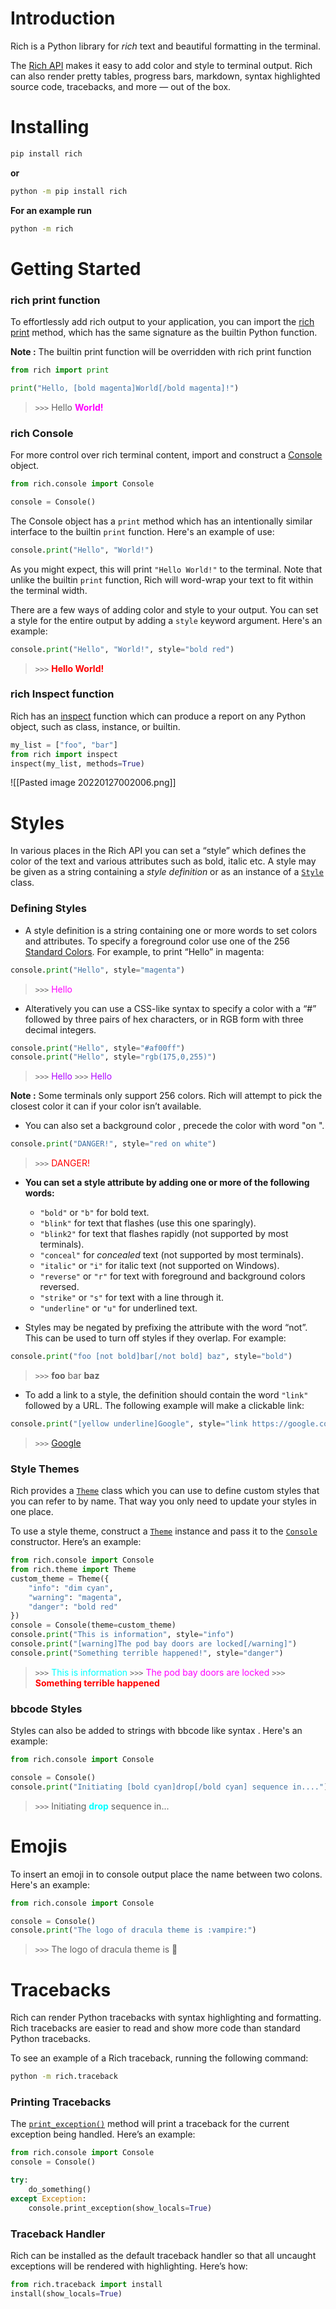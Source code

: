 # Introduction 
Rich is a Python library for _rich_ text and beautiful formatting in the terminal.

The [Rich API](https://rich.readthedocs.io/en/latest/) makes it easy to add color and style to terminal output. Rich can also render pretty tables, progress bars, markdown, syntax highlighted source code, tracebacks, and more — out of the box.

# Installing 
```bash
pip install rich
```
**or**
```bash
python -m pip install rich
```

**For an example run**
```bash
python -m rich
```

# Getting Started
###  rich print function 
To effortlessly add rich output to your application, you can import the [rich print](https://rich.readthedocs.io/en/latest/introduction.html#quick-start) method, which has the same signature as the builtin Python function.

**Note :** The builtin print function will be overridden with rich print function
```python 
from rich import print

print("Hello, [bold magenta]World[/bold magenta]!")
```
>  `>>>`  Hello <font color="magenta"  style = "font-weight:bold">World!</font>


###  rich Console
For more control over rich terminal content, import and construct a [Console](https://rich.readthedocs.io/en/latest/reference/console.html#rich.console.Console) object.

```python
from rich.console import Console

console = Console()
```

The Console object has a `print` method which has an intentionally similar interface to the builtin `print` function. Here's an example of use:

```python
console.print("Hello", "World!")
```

As you might expect, this will print `"Hello World!"` to the terminal. Note that unlike the builtin `print` function, Rich will word-wrap your text to fit within the terminal width.

There are a few ways of adding color and style to your output. You can set a style for the entire output by adding a `style` keyword argument. Here's an example:
```python
console.print("Hello", "World!", style="bold red")
```
>  `>>>`  <font color="red" style="font-weight:bold">Hello World!</font>


###  rich Inspect function
Rich has an [inspect](https://rich.readthedocs.io/en/latest/reference/init.html?highlight=inspect#rich.inspect) function which can produce a report on any Python object, such as class, instance, or builtin.
```python 
my_list = ["foo", "bar"]
from rich import inspect
inspect(my_list, methods=True)
```
![[Pasted image 20220127002006.png]]

# Styles
In various places in the Rich API you can set a “style” which defines the color of the text and various attributes such as bold, italic etc. A style may be given as a string containing a _style definition_ or as an instance of a [`Style`](https://rich.readthedocs.io/en/latest/reference/style.html#rich.style.Style "rich.style.Style") class.

### Defining Styles
- A style definition is a string containing one or more words to set colors and attributes.
To specify a foreground color use one of the 256 [Standard Colors](https://rich.readthedocs.io/en/latest/appendix/colors.html#appendix-colors). 
For example, to print “Hello” in magenta:
```python 
console.print("Hello", style="magenta")
```
>  `>>>`  <font color="magenta">Hello</font>

- Alteratively you can use a CSS-like syntax to specify a color with a “#” followed by three pairs of hex characters, or in RGB form with three decimal integers.
```python
console.print("Hello", style="#af00ff")
console.print("Hello", style="rgb(175,0,255)")
```
> `>>>`  <font color="#af00ff">Hello</font>
> `>>>`  <font color="#af00ff">Hello</font>

**Note :** Some terminals only support 256 colors. Rich will attempt to pick the closest color it can if your color isn’t available.

- You can also set a background color , precede the color with word "on ".
```python
console.print("DANGER!", style="red on white")
```
>  `>>>`  <font color="red" style="background-color:white">DANGER!</font>

- **You can set a style attribute by adding one or more of the following words:**
	- `"bold"` or `"b"` for bold text.
	-   `"blink"` for text that flashes (use this one sparingly).
  -   `"blink2"` for text that flashes rapidly (not supported by most terminals).
	-   `"conceal"` for _concealed_ text (not supported by most terminals).
	-   `"italic"` or `"i"` for italic text (not supported on Windows).
	-   `"reverse"` or `"r"` for text with foreground and background colors reversed.
	-   `"strike"` or `"s"` for text with a line through it.    
	-   `"underline"` or `"u"` for underlined text.

- Styles may be negated by prefixing the attribute with the word “not”. This can be used to turn off styles if they overlap. For example:
```python
console.print("foo [not bold]bar[/not bold] baz", style="bold")
```
> `>>>`   **foo** bar **baz**


- To add a link to a style, the definition should contain the word `"link"` followed by a URL. The following example will make a clickable link:
```python
console.print("[yellow underline]Google", style="link https://google.com")
```
> `>>>`   [Google](www.google.com)



### Style Themes
Rich provides a [`Theme`](https://rich.readthedocs.io/en/latest/reference/theme.html#rich.theme.Theme "rich.theme.Theme") class which you can use to define custom styles that you can refer to by name. That way you only need to update your styles in one place.

To use a style theme, construct a [`Theme`](https://rich.readthedocs.io/en/latest/reference/theme.html#rich.theme.Theme "rich.theme.Theme") instance and pass it to the [`Console`](https://rich.readthedocs.io/en/latest/reference/console.html#rich.console.Console "rich.console.Console") constructor. 
Here’s an example:
```Python
from rich.console import Console
from rich.theme import Theme
custom_theme = Theme({
    "info": "dim cyan",
    "warning": "magenta",
    "danger": "bold red"
})
console = Console(theme=custom_theme)
console.print("This is information", style="info")
console.print("[warning]The pod bay doors are locked[/warning]")
console.print("Something terrible happened!", style="danger")
```
>  `>>>`  <font color="cyan">This is information</font>
>  `>>>`  <font color="magenta" >The pod bay doors are locked</font>
>  `>>>`  <font color="red"  style = "font-weight:bold">Something terrible happened</font>

### bbcode Styles
Styles can also be added to strings with bbcode like syntax .
Here's an example:
```Python
from rich.console import Console

console = Console()
console.print("Initiating [bold cyan]drop[/bold cyan] sequence in....")
```
> `>>>`  Initiating <font color = "cyan" style="font-weight:bold">drop</font> sequence in...  



# Emojis
To insert an emoji in to console output place the name between two colons.
Here's an example:
```python 
from rich.console import Console

console = Console()
console.print("The logo of dracula theme is :vampire:")
```
>   `>>>`  The logo of dracula theme is 🧛



# Tracebacks
Rich can render Python tracebacks with syntax highlighting and formatting. Rich tracebacks are easier to read and show more code than standard Python tracebacks.

To see an example of a Rich traceback, running the following command:
```bash
python -m rich.traceback
```

### Printing Tracebacks
The [`print_exception()`](https://rich.readthedocs.io/en/latest/reference/console.html#rich.console.Console.print_exception "rich.console.Console.print_exception") method will print a traceback for the current exception being handled.
Here’s an example:
```Python
from rich.console import Console
console = Console()

try:
    do_something()
except Exception:
    console.print_exception(show_locals=True)
```

### Traceback Handler
Rich can be installed as the default traceback handler so that all uncaught exceptions will be rendered with highlighting. 
Here’s how:
```Python
from rich.traceback import install
install(show_locals=True)
```

